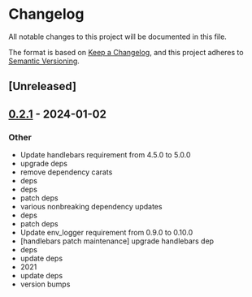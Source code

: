# Changelog
All notable changes to this project will be documented in this file.

The format is based on [Keep a Changelog](https://keepachangelog.com/en/1.0.0/),
and this project adheres to [Semantic Versioning](https://semver.org/spec/v2.0.0.html).

## [Unreleased]

## [0.2.1](https://github.com/trillium-rs/trillium/compare/trillium-handlebars-v0.2.0...trillium-handlebars-v0.2.1) - 2024-01-02

### Other
- Update handlebars requirement from 4.5.0 to 5.0.0
- upgrade deps
- remove dependency carats
- deps
- deps
- patch deps
- various nonbreaking dependency updates
- deps
- patch deps
- Update env_logger requirement from 0.9.0 to 0.10.0
- [handlebars patch maintenance] upgrade handlebars dep
- deps
- update deps
- 2021
- update deps
- version bumps
